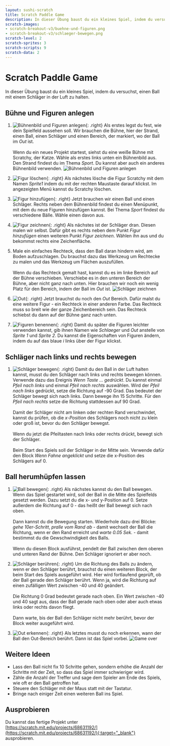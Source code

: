 ```yaml
---
layout: sushi-scratch
title: Scratch Paddle Game
description: In dieser Übung baust du ein kleines Spiel, indem du versuchst, einen Ball mit einem Schläger in der Luft zu halten.
scratch-images:
- scratch-breakout-v3/buehne-und-figuren.png
- scratch-breakout-v3/schlaeger-bewegen.png
scratch-level: 2
scratch-sprites: 3
scratch-scripts: 9
scratch-data: 2
---
```


# Scratch Paddle Game

In dieser Übung baust du ein kleines Spiel, indem du versuchst, einen Ball mit einem Schläger in der Luft zu halten.

## Bühne und Figuren anlegen

1. ![Bühnenbild und Figuren anlegen](scratch-paddle-game/buehne-und-figuren.png){: .right}
Als erstes legst du fest, wie dein Spielfeld aussehen soll. Wir brauchen die Bühne, hier der Strand, einen Ball, einen Schläger und einen Bereich, der markiert, wo der Ball im *Out* ist.<br/><br/>
Wenn du ein neues Projekt startest, siehst du eine weiße Bühne mit Scratchy, der Katze. 
Wähle als erstes links unten ein Bühnenbild aus. Den Strand findest du im Thema *Sport*. Du kannst aber auch ein anderes Bühnenbild verwenden.
![Bühnenbild und Figuren anlegen](scratch-paddle-game/buehnenbild-auswaehlen.png)

2. ![Figur löschen](scratch-paddle-game/figur-loeschen.png){: .right}
Als nächstes lösche die Figur Scratchy mit dem Namen *Sprite1* indem du mit der rechten Maustaste darauf klickst.
Im angezeigten Menü kannst du Scratchy löschen.

3. ![Figur hinzufügen](scratch-paddle-game/figur-hinzufuegen.png){: .right}
Jetzt brauchen wir einen Ball und einen Schläger. Rechts neben dem Bühnenbild findest du einen Menüpunkt, mit dem du neue Figuren hinzufügen kannst. Bei Thema *Sport* findest du verschiedene Bälle. Wähle einen davon aus.

4. ![Figur zeichnen](scratch-paddle-game/figur-zeichnen.png){: .right}
Als nächstes ist der Schläger dran. Diesen malen wir selbst. Dafür gibt es rechts neben dem Punkt *Figur hinzufügen* einen weiteren Punkt *Figur zeichnen*. Wählen ihn aus und du bekommst rechts eine Zeichenfläche.

5. Male ein einfaches Rechteck, dass
 den Ball daran hindern wird, am Boden aufzuschlagen. Du brauchst dazu 
das Werkzeug um Rechtecke zu malen und das Werkzeug um Flächen auszufüllen.<br/><br/>
Wenn du das Rechteck gemalt hast, kannst du es im linke Bereich auf der Bühne verschieben. Verschiebe es in den unteren Bereich der Bühne, aber nicht ganz nach unten. Hier brauchen wir noch ein wenig Platz für den Bereich, indem der Ball im *Out* ist.
![Schläger zeichnen](scratch-paddle-game/paddle-malen.png)

6. ![Out](scratch-paddle-game/out.png){: .right}
Jetzt brauchst du noch den *Out* Bereich. Dafür malst du eine weitere Figur - ein Rechteck in einer anderen Farbe.
Das Rechteck muss so breit wie der ganze Zeichenbereich sein. Das Rechteck schiebst du dann auf der Bühne ganz nach unten.

7. ![Figuren benennen](scratch-paddle-game/figuren-benennen.png){: .right}
Damit du später die Figuren leichter verwenden kannst, gib ihnen Namen wie *Schlaeger* und *Out* anstelle von *Sprite 1* und *Sprite 2*.
Du kannst die Eigenschaften von Figuren ändern, indem du auf das blaue *i* links über der Figur klickst.

## Schläger nach links und rechts bewegen

1. ![Schläger bewegen](scratch-paddle-game/schlaeger-bewegen.png){: .right}
Damit du den Ball in der Luft halten kannst, musst du den Schläger nach links und rechts bewegen können. 
Verwende dazu das Ereignis *Wenn Taste ... gedrückt*. Du kannst einmal *Pfeil nach links* und einmal *Pfeil nach rechts* auswählen.
Wird der *Pfeil nach links* gedrückt, setze die Richtung auf -90 Grad. Das bedeutet der Schläger bewegt sich nach links. Dann bewege ihn 15 Schritte.
Für den *Pfeil nach rechts* setze die Richtung stattdessen auf 90 Grad.<br/><br/>
Damit der Schläger nicht am linken oder rechten Rand verschwindet, kannst du prüfen, ob die *x-Position* des Schlägers noch nicht zu klein oder groß ist, bevor du den Schläger bewegst.<br/><br/>
Wenn du jetzt die Pfeiltasten nach links oder rechts drückt, bewegt sich der Schläger.<br/><br/>
Beim Start des Spiels soll der Schläger in der Mitte sein. Verwende dafür den Block *Wenn Fahne angeklickt* und setze die x-Position des Schlägers auf 0.

## Ball herumhüpfen lassen

1. ![Ball bewegen](scratch-paddle-game/ball-bewegen.png){: .right}
Als nächstes kannst du den Ball bewegen. Wenn das Spiel gestartet wird, soll der Ball in die Mitte des Spielfelds gesetzt werden. Dazu setzt du die x- und y-Position auf 0. Setze außerdem die Richtung auf 0 - das heißt der Ball bewegt sich nach oben.<br/><br/>
Dann kannst du die Bewegung starten. Wiederhole dazu drei Blöcke: *gehe 10er-Schritt*, *pralle vom Rand ab* - damit wechselt der Ball die Richtung, wenn er den Rand erreicht und *warte 0.05 Sek.* - damit bestimmst du die Gewschwindigkeit des Balls.<br/><br/>
Wenn du diesen Block ausführst, pendelt der Ball zwischen dem oberen und unteren Rand der Bühne. Den Schläger ignoriert er aber noch.

2. ![Schläger berühren](scratch-paddle-game/schlaeger-beruehren.png){: .right}
Um die Richtung des Balls zu ändern, wenn er den Schläger berührt, brauchst du einen weiteren Block, der beim Start des Spiels ausgeführt wird. 
Hier wird fortlaufend geprüft, ob der Ball gerade den Schläger berührt. Wenn ja, wird die Richtung auf einen zufälligen Wert zwischen -40 und 40 geändert.<br/><br/>
Die Richtung 0 Grad bedeutet gerade nach oben. Ein Wert zwischen -40 und 40 sagt aus, dass der Ball gerade nach oben oder aber auch etwas links oder rechts davon fliegt.<br/><br/>
Dann warte, bis der Ball den Schläger nicht mehr berührt, bevor der Block weiter ausgeführt wird.

3. ![Out erkennen](scratch-paddle-game/out-erkennen.png){: .right}
Als letztes musst du noch erkennen, wann der Ball den Out-Bereich berührt. Dann ist das Spiel vorbei.
![Game over](scratch-paddle-game/game-over.png)

## Weitere Ideen

* Lass den Ball nicht fix 10 Schritte gehen, sondern erhöhe die Anzahl der Schritte mit der Zeit, so dass 
das Spiel immer schwieriger wird.
* Zähle die Anzahl der Treffer und sage dem Spieler am Ende des Spiels, wie oft er den Ball getroffen hat.
* Steuere den Schläger mit der Maus statt mit der Tastatur.
* Bringe nach einiger Zeit einen weiteren Ball ins Spiel.

## Ausprobieren

Du kannst das fertige Projekt unter [https://scratch.mit.edu/projects/68631192/](https://scratch.mit.edu/projects/68631192/){:target="_blank"} ausprobieren.